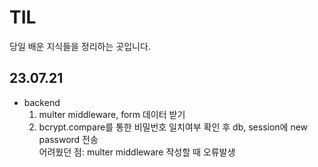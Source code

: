 # TIL
당일 배운 지식들을 정리하는 곳입니다.
## 23.07.21
- backend
  1) multer middleware, form 데이터 받기
  2) bcrypt.compare를 통한 비밀번호 일치여부 확인 후 db, session에 new password 전송 <br>
  어려웠던 점: multer middleware 작성할 때 오류발생
